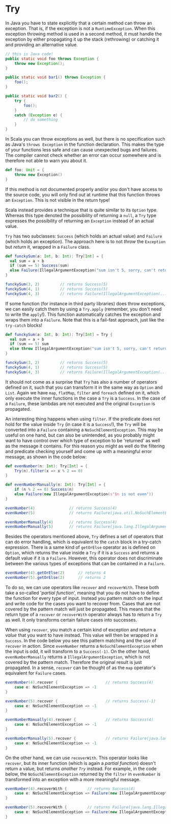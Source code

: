 Try
===

In Java you have to state explicitly that a certain method can throw an exception. That is, if the exception is not a 
`RuntimeException`. When this exception throwing method is used in a second method, it must handle the exception by 
either propagating it up the stack (rethrowing) or catching it and providing an alternative value.

```java
// this is Java code!
public static void foo throws Exception {
    throw new Exception();
}

public static void bar1() throws Exception {
    foo();
}

public static void bar2() {
    try {
        foo();
    }
    catch (Exception e) {
        // do something
    }
}
```

In Scala you can throw exceptions as well, but there is no specification such as Java's `throws Exception` in the 
function declaration. This makes the type of your functions less safe and can cause unexpected bugs and failures. 
The compiler cannot check whether an error can occur somewhere and is therefore not able to warn you about it.

```scala
def foo: Unit = {
    throw new Exception()
}
```

If this method is not documented properly and/or you don't have access to the source code, you will only find out at
runtime that this function throws an `Exception`. This is not visible in the return type!

Scala instead provides a technique that is quite similar to its `Option` type. Whereas this type denoted the possibility 
of returning a `null`, a `Try` type expresses the possibility of returning an `Exception` instead of an actual value.

`Try` has two subclasses: `Success` (which holds an actual value) and `Failure` (which holds an exception). The approach 
here is to not *throw* the `Exception` but *return* it, wrapped in a `Failure` class.

```scala
def funckySum(a: Int, b: Int): Try[Int] = {
  val sum = a + b
  if (sum == 5) Success(sum)
  else Failure(IllegalArgumentException("sum isn't 5, sorry, can't return it :("))
}

funckySum(3, 2)         // returns Success(5)
funckySum(4, 1)         // returns Success(5)
funckySum(4, 3)         // returns Failure(IllegalArgumentException(...))
```

If some function (for instance in third party libraries) does throw exceptions, we can easily catch them by using a 
`Try.apply` (remember, you don't need to write the `apply`!). This function automatically catches the exception and 
wraps them into a `Failure`. Note that this is a fail-fast approach, just like the `try-catch` blocks!

```scala
def funckySum(a: Int, b: Int): Try[Int] = Try {
  val sum = a + b
  if (sum == 5) sum
  else throw IllegalArgumentException("sum isn't 5, sorry, can't return it :(")
}

funckySum(3, 2)         // returns Success(5)
funckySum(4, 1)         // returns Success(5)
funckySum(4, 3)         // returns Failure(IllegalArgumentException(...))
```

It should not come as a surprise that `Try` has also a number of operators defined on it, such that you can transform 
it in the same way as `Option` and `List`. Again we have `map`, `flatMap`, `filter` and `foreach` defined on it, which 
only execute the inner functions in the case a `Try` is a `Success`. In the case of a `Failure`, these lambdas are not 
executed and the original `Exception` is propagated.

An interesting thing happens when using `filter`. If the predicate does not hold for the value inside `Try` (in case 
it is a `Success`!), the `Try` will be converted into a `Failure` containing a `NoSuchElementException`. This may be 
useful on one hand, but can also be unintended, as you probably might want to have control over which type of exception 
to be 'returned' as well as the message it contains. For this reason you might as well do the filtering and predicate 
checking yourself and come up with a meaningful error message, as shown in the code below:

```scala
def evenNumber(n: Int): Try[Int] = {
	Try(n).filter(x => x % 2 == 0)
}

def evenNumberManually(n: Int): Try[Int] = {
	if (n % 2 == 0) Success(n)
	else Failure(new IllegalArgumentException(s"$n is not even"))
}

evenNumber(4)               // returns Success(4)
evenNumber(5)               // returns Failure(java.util.NoSuchElementException: Predicate does not hold for 5)

evenNumberManually(4)       // returns Success(4)
evenNumberManually(5)       // returns Failure(java.lang.IllegalArgumentException: 5 is not even)
```

Besides the operators mentioned above, `Try` defines a set of operators that can do error handling, which is equivalent 
to the `catch` block in a try-catch expression. There is a same kind of `getOrElse` operator as is defined on `Option`,
which returns the value inside a `Try` if it is a `Success` and returns a default value if it is a `Failure`. However, 
this operator does not discriminate between the various types of exceptions that can be contained in a `Failure`.

```scala
evenNumber(4).getOrElse(2)      // returns 4
evenNumber(5).getOrElse(2)      // returns 2
```

To do so, we can use operators like `recover` and `recoverWith`. These both take a so-called '*partial function*', 
meaning that you do not have to define the function for every type of input. Instead you pattern match on the input 
and write code for the cases you want to recover from. Cases that are not covered by the pattern match will just be 
propagated. This means that the return type of a `recover` or `recoverWith` operator always has to return a `Try` as 
well. It only transforms certain failure cases into successes.

When using `recover`, you match a certain kind of exception and return a *value* that you want to have instead. This 
value will then be wrapped in a `Success`. In the code below you see this pattern matching and the use of `recover` 
in action. Since `evenNumber` returns a `NoSuchElementException` when the input is odd, it will transform to a `Success(-1)`. 
On the other hand, `evenNumberManually` returns a `IllegalArgumentException`, which is not covered by the pattern match. 
Therefore the original result is just propagated. In a sense, `recover` can be thought of as the `map` operator's 
equivalent for `Failure` cases.

```scala
evenNumber(4).recover {                     // returns Success(4)
	case e: NoSuchElementException => -1
}

evenNumber(5).recover {                     // returns Success(-1)
	case e: NoSuchElementException => -1
}

evenNumberManually(4).recover {             // returns Success(4)
	case e: NoSuchElementException => -1
}

evenNumberManually(5).recover {             // returns Failure(java.lang.IllegalArgumentException: 5 is not even)
	case e: NoSuchElementException => -1
}
```

On the other hand, we can use `recoverWith`. This operator looks like `recover`, but its inner function (which is again a 
*partial function*) doesn't return a value, but returns *another `Try`* instead. For example, in the code below, the 
`NoSuchElementException` returned by the `filter` in `evenNumber` is transformed into an exception with a more meaningful message.

```scala
evenNumber(4).recoverWith {         // returns Success(4)
	case e: NoSuchElementException => Failure(new IllegalArgumentException(s"the input wasn't an even number"))
}

evenNumber(5).recoverWith {         // returns Failure(java.lang.IllegalArgumentException: the input wasn't an even number)
	case e: NoSuchElementException => Failure(new IllegalArgumentException(s"the input wasn't an even number"))
}
```
